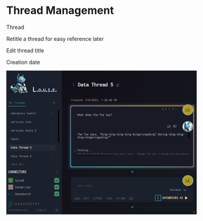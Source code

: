 # Thread Management

Thread

Retitle a thread for easy reference later

Edit thread title

Creation date

![Thread Interface](./images/user/011_Thread_1.png)

